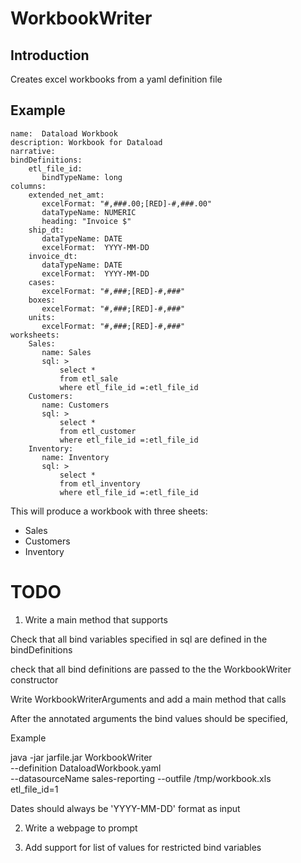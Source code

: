 # WorkbookWriter

## Introduction

Creates excel workbooks from a yaml definition file

## Example
```
name:  Dataload Workbook
description: Workbook for Dataload
narrative:
bindDefinitions:
    etl_file_id:
       bindTypeName: long
columns:
    extended_net_amt:
       excelFormat: "#,###.00;[RED]-#,###.00"
       dataTypeName: NUMERIC
       heading: "Invoice $"
    ship_dt:
       dataTypeName: DATE
       excelFormat:  YYYY-MM-DD
    invoice_dt:
       dataTypeName: DATE
       excelFormat:  YYYY-MM-DD
    cases:
       excelFormat: "#,###;[RED]-#,###"    
    boxes:
       excelFormat: "#,###;[RED]-#,###"    
    units:  
       excelFormat: "#,###;[RED]-#,###"    
worksheets:
    Sales:   
       name: Sales
       sql: >
           select * 
           from etl_sale
           where etl_file_id =:etl_file_id
    Customers:   
       name: Customers
       sql: >
           select * 
           from etl_customer 
           where etl_file_id =:etl_file_id
    Inventory:   
       name: Inventory
       sql: >
           select * 
           from etl_inventory
           where etl_file_id =:etl_file_id
```

This will produce a workbook with three sheets:

* Sales
* Customers
* Inventory

# TODO
 

1. Write a main method that supports

Check that all bind variables specified in
sql are defined in the bindDefinitions

check that all bind definitions are passed to the
the WorkbookWriter constructor

Write WorkbookWriterArguments and add a main
method that calls 


After the annotated arguments the bind values should be specified, 

Example

   java -jar jarfile.jar WorkbookWriter \
      --definition DataloadWorkbook.yaml \
	  --datasourceName sales-reporting
	  --outfile /tmp/workbook.xls \
	  etl_file_id=1

Dates should always be 'YYYY-MM-DD' format as
input

2. Write a webpage to prompt

3. Add support for list of values for restricted
bind variables
